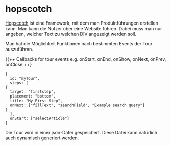 # hopscotch

[Hopscotch][1] ist eine Framework, mit dem man Produktführungen erstellen kann. Man kann die Nutzer über eine Website führen. Dabei muss man nur angeben, welcher Text zu welchen DIV angezeigt werden soll.

Man hat die Möglichkeit Funktionen nach bestimmten Events der Tour auszuführen.

{{++ Callbacks for tour events e.g. onStart, onEnd, onShow, onNext, onPrev, onClose ++} 

	{
	  id: "myTour",
	  steps: [
	{
	  target: "firststep",
	  placement: "bottom",
	  title: "My First Step",
	  onNext: ["fillText", "searchField", "Example search query"]
	}
	  ],
	  onStart: ["selectArticle"]
	}


Die Tour wird in einer json-Datei gespeichert. Diese Datei kann natürlich auch dynamisch generiert werden.

[1]:	http://linkedin.github.io/hopscotch/